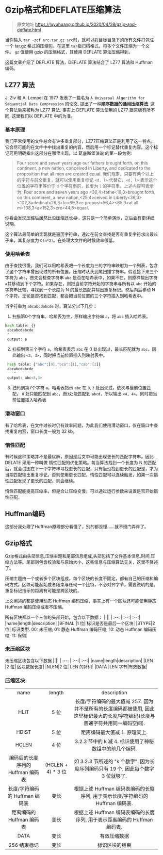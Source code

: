 # Gzip格式和DEFLATE压缩算法

> 原文地址 https://luyuhuang.github.io/2020/04/28/gzip-and-deflate.html

当你输入 `tar -zcf src.tar.gz src`时，就可以将目标目录下的所有文件打包成一个 tar.gz 格式的压缩包。在这里 `tar`指归档格式，将多个文件压缩为一个文件。 `gz` 值使用 gzip 的压缩格式，其使用 DEFLATE 算法压缩得到。

这篇文章介绍了 DEFLATE 算法，DEFLATE 算法结合了 LZ77 算法和 Huffman 编码。


## LZ77 算法

J. Ziv 和 A. Lempel 在 1977 发表了一篇名为 `A Universal Algorithm for Sequential Data Compression` 的论文, 提出了一种**顺序数据的通用压缩算法**. 这个算法后来被称为 LZ77 算法. 事实上 DEFLATE 算法使用的 LZ77 跟原版有所不同, 这里我们以 DEFLATE 中的为准。


### 基本原理

我们平常使用的文件总会有许多重复部分，LZ77压缩算法正是利用了这一特点，它会尽可能的在文件中中找出重复的内容，然后用一个标记替代重复内容。这个标记可用明确指出这部分在哪里出现，以 葛底斯堡演说 的第一段为例:
> Four score and seven years ago our fathers brought forth, on this continent, a new nation, conceived in Liberty, and dedicated to the proposition that all men are created equal.
我们规定，只要有两个以上的字符与前文重复，就可以使用重复标记 `<d, l>` 代替它，`<d, l>` 表示这个位置的字符串等价于 `d` 个字符串前，长度为 `l` 的字符串。上述内容可表示为:
> Four score and seven years ago <30,4>fathe<16,3>brought forth, on this continent, a new nation,<25,4>ceived in Liberty<36,3><102,3>dedicat<26,3>to<69,3>e proposi<56,4><85,3>at all m<138,3>a<152,3>cre<44,5>equal.

你看会发现压缩后居然比没压缩还长😂，这只是一个简单演示，之后会有更详细说明。

这个算法最简单的实现就是遍历字符串，通过在前文查找是否有重复字符求出最长子串，其复杂度为 `O(n*2)`。在处理大文件的时候效率很低。

### 使用哈希表

由于查找很慢，我们可以用哈希表吧一个长度为三的字符串映射为一个列表，包含了这个字符串曾出现过的所有位置，压缩时从头到尾扫描字符串。假设接下来三个字符为 `abc`，首先会检查字符串 `abc` 是否在哈希表中，如果不在，则原样输出字符 `a`并移动到下个字符。如果存在，则把当前字符开始的字符串与所有以 `abc` 开始的字符串比较，寻找到一个长度为 N 的最长匹配并输出重复标记。然后向后移动 N 个字符。无论是否找到匹配，都会把当前位置的三个字符插入到哈希表中。

当字符串为 `abcabcdabcde` 时，算法分以下几步：

1. 扫描第0个字符串，哈希表为空，原样输出字符串 `a`，将 `abc` 插入哈希表。
```python
hash table: {}
 abcabcdabcde
 ^
 output: a
```

2. 扫描到第三个字符 `a`，哈希表表示 `abc` 在 0 处出现过，最长匹配就为 `abc`，因此输出 `<3, 3>`，同时把当前位置插入到映射表中。
```python
 hash table: {"abc":[0],"bca":[1],"cab":[2]}
 abcabcdabcde
    ^
 output: abc<3,3>
```

3. 扫码到第7个字符 `a`，哈希表指示 `abc` 在 `0`, `3` 处出现过，依次与当前位置匹配， `0` 处只能匹配到 `abc`，而`3`处能匹配到 `abcd`，所以输出 `<4, 4>`，同时把当前位置插入哈希表

### 滑动窗口
有了哈希表，在文件过长时仍有效率问题，为此我们使用滑动窗口，仅在窗口中查找重复内容，窗口长度一般为 32 kb。


### 惰性匹配

有时候这种策略并不是最优解，原因是后文中可能出现更长的匹配字符串。因此 DELATE 采用一种叫做 惰性匹配的优化策略。每当算法找到一个长度为 N 的匹配后，就会试图在下一个字符串寻找更长的匹配，只有当没找到更长的匹配是，才为当期匹配输出重复标记，否则使用更长匹配，惰性匹配可以连续触发，如果一次惰性匹配发现了更长的匹配，则会继续。

惰性匹配能提高压缩率，但是会让压缩变慢。可以通过运行参数来设置是否开始惰性匹配。



## Huffman编码
这部分我处理了Huffman原理部分看懂了，别的都没懂……就不班门弄斧了。


## Gzip格式

Gzip格式由头部信息,压缩主题和尾部信息组成,头部包括了文件基本信息,时间,压缩方法等。尾部则包含校验和与原始大小，这些信息与压缩算法无关，这里不赘述了。


压缩主题由一个或者多个区块组成，每个区块的长度不固定，都有自己的压缩和编码方式。区块可能起始或者结束与任何一个比特，不必对齐字节，需要说明的是，重复标记指示的距离有可能是跨区块的。

上文阐述的都是使用动态 Huffman 编码压缩，事实上有一个区块还可能使用静态 Huffman 编码压缩或者不压缩。

所有区块都以一个三位的头部开始，包含以下数据：
||||
| :--: | :--:| :--:|
|name|length|description|
|BFINAL	|1 位| 标识是否是最后一个区块|
|BTYPE|2 位| 标识类型. 00: 未压缩; 01: 静态 Huffman 编码压缩; 10: 动态 Huffman 编码压缩; 11: 保留|

### 未压缩区块

未压缩区块包含以下数据
||||
| :--: | :--:| :--:|
|name|length|description|
|LEN	|2 位| 区块数据长度|
|NLEN|2 位| LEN 的补码|
|DATA	|LEN 字节|有效数据|

### 压缩区块
||||
| :--: | :--:| :--:|
name| 	length| 	description|
HLIT| 	5 位| 	长度/字符编码的最大值减 257. 因为并不是所有的长度编码都被使用, 因此这里标记最大的长度/字符编码(长度与普通字符共用同一编码空间).|
HDIST| 	5 位| 	距离编码最大值减 1. 原理同上.|
HCLEN| 	4 位| 	3.2.3 节中的 k 减 4. 标识使用了神秘数组中的前几个编码.|
编码后的长度序列的 Huffman 编码表| 	(HCLEN + 4) * 3 位| 	如 3.2.3 节所述的 "k 个数字". 因为长度序列编码只有 19 个, 因此每个数字 3 位就够了.|
长度/字符编码的 Huffman 编码表| 	变长| 	根据上述 Huffman 编码表编码的长度序列, 用于表示长度/字符编码的 Huffman 编码表.|
距离编码的 Huffman 编码表	| 变长| 	根据上述 Huffman 编码表编码的长度序列, 用于表示距离编码的 Huffman 编码表.|
DATA| 	变长	| 有效压缩数据|
256 结束标记| 	变长| 	标识区块的结束|